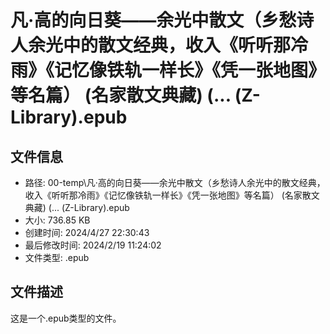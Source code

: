 ﻿# 凡·高的向日葵——余光中散文（乡愁诗人余光中的散文经典，收入《听听那冷雨》《记忆像铁轨一样长》《凭一张地图》等名篇） (名家散文典藏) (... (Z-Library).epub

## 文件信息
- 路径: 00-temp\凡·高的向日葵——余光中散文（乡愁诗人余光中的散文经典，收入《听听那冷雨》《记忆像铁轨一样长》《凭一张地图》等名篇） (名家散文典藏) (... (Z-Library).epub
- 大小: 736.85 KB
- 创建时间: 2024/4/27 22:30:43
- 最后修改时间: 2024/2/19 11:24:02
- 文件类型: .epub

## 文件描述
这是一个.epub类型的文件。

